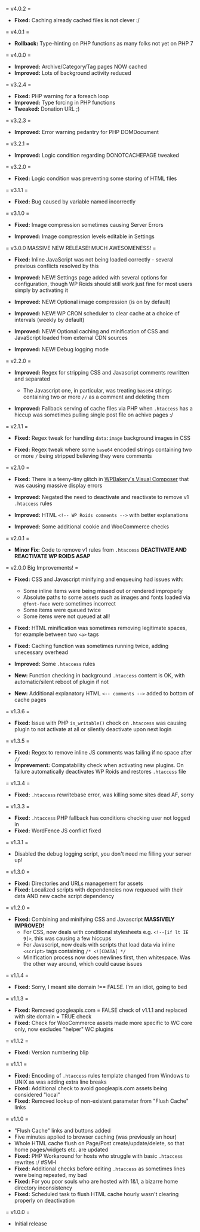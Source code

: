 = v4.0.2 =

- **Fixed:** Caching already cached files is not clever :/

= v4.0.1 =

- **Rollback:** Type-hinting on PHP functions as many folks not yet on PHP 7

= v4.0.0 =

- **Improved:** Archive/Category/Tag pages NOW cached
- **Improved:** Lots of background activity reduced

= v3.2.4 =

- **Fixed:** PHP warning for a foreach loop
- **Improved:** Type forcing in PHP functions
- **Tweaked:** Donation URL ;)

= v3.2.3 =

- **Improved:** Error warning pedantry for PHP DOMDocument

= v3.2.1 =

- **Improved:** Logic condition regarding DONOTCACHEPAGE tweaked

= v3.2.0 =

- **Fixed:** Logic condition was preventing some storing of HTML files

= v3.1.1 =

- **Fixed:** Bug caused by variable named incorrectly

= v3.1.0 =

- **Fixed:** Image compression sometimes causing Server Errors

- **Improved:** Image compression levels editable in Settings

= v3.0.0 MASSIVE NEW RELEASE! MUCH AWESOMENESS! =

- **Fixed:** Inline JavaScript was not being loaded correctly - several previous conflicts resolved by this

- **Improved:** NEW! Settings page added with several options for configuration, though WP Roids should still work just fine for most users simply by activating it

- **Improved:** NEW! Optional image compression (is on by default)

- **Improved:** NEW! WP CRON scheduler to clear cache at a choice of intervals (weekly by default)

- **Improved:** NEW! Optional caching and minification of CSS and JavaScript loaded from external CDN sources

- **Improved:** NEW! Debug logging mode

= v2.2.0 =

- **Improved:** Regex for stripping CSS and Javascript comments rewritten and separated
	* The Javascript one, in particular, was treating `base64` strings containing two or more `//` as a comment and deleting them
	
- **Improved:** Fallback serving of cache files via PHP when `.htaccess` has a hiccup was sometimes pulling single post file on achive pages :/

= v2.1.1 =

- **Fixed:** Regex tweak for handling `data:image` background images in CSS

- **Fixed:** Regex tweak where some `base64` encoded strings containing two or more `/` being stripped believing they were comments

= v2.1.0 =

- **Fixed:** There is a teeny-tiny glitch in [WPBakery's Visual Composer](https://vc.wpbakery.com/) that was causing massive display errors

- **Improved:** Negated the need to deactivate and reactivate to remove v1 `.htaccess` rules

- **Improved:** HTML `<!-- WP Roids comments -->` with better explanations

- **Improved:** Some additional cookie and WooCommerce checks

= v2.0.1 =

- **Minor Fix:** Code to remove v1 rules from `.htaccess` **DEACTIVATE AND REACTIVATE WP ROIDS ASAP**

= v2.0.0 Big Improvements! =

- **Fixed:** CSS and Javascript minifying and enqueuing had issues with:
	* Some inline items were being missed out or rendered improperly
	* Absolute paths to some assets such as images and fonts loaded via `@font-face` were sometimes incorrect
	* Some items were queued twice
	* Some items were not queued at all!
	
- **Fixed:** HTML minification was sometimes removing legitimate spaces, for example between two `<a>` tags
	
- **Fixed:** Caching function was sometimes running twice, adding unecessary overhead
	
- **Improved:** Some `.htaccess` rules
- **New:** Function checking in background `.htaccess` content is OK, with automatic/silent reboot of plugin if not
- **New:** Additional explanatory HTML `<-- comments -->` added to bottom of cache pages

= v1.3.6 =

- **Fixed:** Issue with PHP `is_writable()` check on `.htaccess` was causing plugin to not activate at all or silently deactivate upon next login

= v1.3.5 =

- **Fixed:** Regex to remove inline JS comments was failing if no space after `//`
- **Imprevement:** Compatability check when activating new plugins. On failure automatically deactivates WP Roids and restores `.htaccess` file

= v1.3.4 =

 - **Fixed:** `.htaccess` rewritebase error, was killing some sites dead AF, sorry

= v1.3.3 =

 - **Fixed:** `.htaccess` PHP fallback has conditions checking user not logged in
 - **Fixed:** WordFence JS conflict fixed

= v1.3.1 =

 - Disabled the debug logging script, you don't need me filling your server up!

= v1.3.0 =

 - **Fixed:** Directories and URLs management for assets
 - **Fixed:** Localized scripts with dependencies now requeued with their data AND new cache script dependency

= v1.2.0 =

- **Fixed:** Combining and minifying CSS and Javascript **MASSIVELY IMPROVED!**
	* For CSS, now deals with conditional stylesheets e.g. `<!--[if lt IE 9]>`, this was causing a few hiccups
	* For Javascript, now deals with scripts that load data via inline `<script>` tags containing `/* <![CDATA[ */`
	* Minification process now does newlines first, then whitespace. Was the other way around, which could cause issues

= v1.1.4 =

- **Fixed:** Sorry, I meant site domain !== FALSE. I'm an idiot, going to bed

= v1.1.3 =

- **Fixed:** Removed googleapis.com = FALSE check of v1.1.1 and replaced with site domain = TRUE check
- **Fixed:** Check for WooCommerce assets made more specific to WC core only, now excludes "helper" WC plugins

= v1.1.2 =

- **Fixed:** Version numbering blip

= v1.1.1 =

- **Fixed:** Encoding of `.htaccess` rules template changed from Windows to UNIX as was adding extra line breaks
- **Fixed:** Additional check to avoid googleapis.com assets being considered "local"
- **Fixed:** Removed lookup of non-existent parameter from "Flush Cache" links

= v1.1.0 =

- "Flush Cache" links and buttons added
- Five minutes applied to browser caching (was previously an hour)
- Whole HTML cache flush on Page/Post create/update/delete, so that home pages/widgets etc. are updated
- **Fixed:** PHP Workaround for hosts who struggle with basic `.htaccess` rewrites :/ #SMH
- **Fixed:** Additional checks before editing `.htaccess` as sometimes lines were being repeated, my bad
- **Fixed:** For you poor souls who are hosted with 1&1, a bizarre home directory inconsistency
- **Fixed:** Scheduled task to flush HTML cache hourly wasn't clearing properly on deactivation

= v1.0.0 =

- Initial release